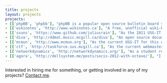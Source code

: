 ```yaml
---
title: projects
layout: projects
projects:
- [['phpBB', 'phpbb'], "phpBB is a popular open source bulletin board system written, shockingly, in PHP. I've been a moderator since October 2007 and a website team member since July 2011, and am currently working on several MODifications, the details of which can be found [here](phpbb)."]
- [['wikinotes', 'http://www.wikinotes.ca'], "A free, unofficial wiki-based resource for the courses at McGill University. As one of the admins, I'm working on improving the quality of the content, redesigning the site and moving from MediaWiki to Django (a beta is available at [beta.wikinotes.ca](http://beta.wikinotes.ca), with the source [on github](https://www.github.com/dellsystem/wikinotes)). The site can be found at [www.wikinotes.ca](http://www.wikinotes.ca)."]
- [['ssuns', 'https://www.github.com/juliusrain'], "As the 2011 USG-IT for this high school model UN conference at McGill, I redesigned the site and built a custom-tailored content management and registration system around phpBB. The source of the site is [available on github](https://www.github.com/dellsystem/ssuns-2011), and I'm planning on releasing the code for certain reusable features as independent MODs. The site is currently being managed by [juliusrain](https://www.github.com/juliusrain \"juliusrain is the best rain\")."]
- [['diva', 'http://ddmal.music.mcgill.ca/diva'], "An open source document viewer for high-resolution scanned documents, particularly music. Written as a jQuery plugin, with the source [available on github](https://www.github.com/DDMAL/diva.js). Spring of 2011 to present, for McGill's Department of Music Technology. [Find out more here.](http://ddmal.music.mcgill.ca/diva)"]
- [['mcmun', 'http://www.mcmun.org'], "As the current USG-IT for this university-level model UN conference at McGill, I again redesigned the site and built a custom content management system, this time with Django. The source of the site is [available on github](https://www.github.com/dellsystem/mcmun-2013)."]
- [['ctf', 'http://taskforce.sus.mcgill.ca'], "As the current webmaster for the student-run Computer Taskforce at McGill, I created a static website for the student group using Jekyll and the Twitter bootstrap. As usual, the source is [available on github](https://www.github.com/dellsystem/ctf-website \"I kind of like github a lot. Not sure if you can tell.\")."]
- [['networkdynamics', 'http://networkdynamics.org/'], "As a student researcher in the [Network Dynamics Lab](http://networkdynamics.org/) (part of McGill University's School of Computer Science), I write code, run experiments, and analyse data, mostly in the field of demographic inference with regard to Twitter. Most recently, I created the interface for [a visualisation of Christmas wishes on Twitter](http://xmas2012.networkdynamics.org); before that, I designed the interface for [an interactive visualisation of the 2012 US presidential election, in tweets](http://election.networkdynamics.org/)."]
- [['agora', 'http://dellsystem.me/posts/socis-2012-with-octave/'], "I'm working on completing [Agora Octave](http://agora.octave.org/), a code submission and collaboration website for [Octave](http://octave.org)-related projects, as part of the European Space Agency's [Summer of Code in Space 2012](http://sophia.estec.esa.int/socis2012/). Find out more [here](http://dellsystem.me/posts/socis-2012-with-octave/)."]
---
```


Interested in hiring me for something, or getting involved in any of my projects? [Contact me](/about#contact_info).
